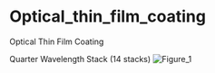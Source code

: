 # Optical_thin_film_coating
Optical Thin Film Coating

Quarter Wavelength Stack (14 stacks)
![Figure_1](https://user-images.githubusercontent.com/30459885/195532759-ec417dff-2092-4f2e-a9d1-67f9c2d41589.png)


